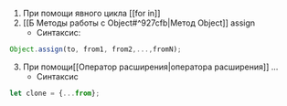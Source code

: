 1) При помощи явного цикла [[for in]]
2) [[Б Методы работы с Object#^927cfb|Метод Object]] assign
	- Синтаксис:
```js
Object.assign(to, from1, from2,...,fromN);
```

3) При помощи[[Оператор расширения|оператора расширения]] …
	- Синтаксис
```js
let clone = {...from};
```
